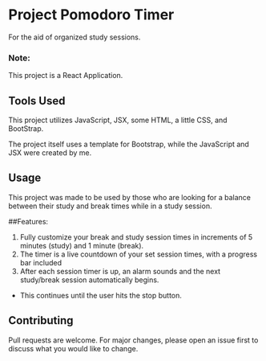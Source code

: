 # Project Pomodoro Timer

For the aid of organized study sessions.

### Note:

This project is a React Application.

## Tools Used

This project utilizes JavaScript, JSX, some HTML, a little CSS, and BootStrap.

The project itself uses a template for Bootstrap, while the JavaScript and JSX were created by me.


## Usage

This project was made to be used by those who are looking for a balance between their study and break times while in a study session.

##Features:

1. Fully customize your break and study session times in increments of 5 minutes (study) and 1 minute (break).
2. The timer is a live countdown of your set session times, with a progress bar included
3. After each session timer is up, an alarm sounds and the next study/break session automatically begins.
  - This continues until the user hits the stop button.

## Contributing
Pull requests are welcome. For major changes, please open an issue first to discuss what you would like to change.

